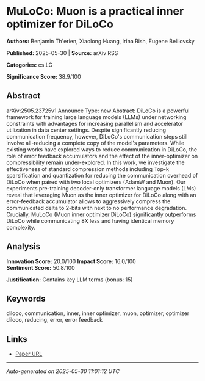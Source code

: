 # MuLoCo: Muon is a practical inner optimizer for DiLoCo

**Authors:** Benjamin Th\'erien, Xiaolong Huang, Irina Rish, Eugene Belilovsky

**Published:** 2025-05-30 | **Source:** arXiv RSS

**Categories:** cs.LG

**Significance Score:** 38.9/100

## Abstract

arXiv:2505.23725v1 Announce Type: new 
Abstract: DiLoCo is a powerful framework for training large language models (LLMs) under networking constraints with advantages for increasing parallelism and accelerator utilization in data center settings. Despite significantly reducing communication frequency, however, DiLoCo's communication steps still involve all-reducing a complete copy of the model's parameters. While existing works have explored ways to reduce communication in DiLoCo, the role of error feedback accumulators and the effect of the inner-optimizer on compressibility remain under-explored. In this work, we investigate the effectiveness of standard compression methods including Top-k sparsification and quantization for reducing the communication overhead of DiLoCo when paired with two local optimizers (AdamW and Muon). Our experiments pre-training decoder-only transformer language models (LMs) reveal that leveraging Muon as the inner optimizer for DiLoCo along with an error-feedback accumulator allows to aggressively compress the communicated delta to 2-bits with next to no performance degradation. Crucially, MuLoCo (Muon inner optimizer DiLoCo) significantly outperforms DiLoCo while communicating 8X less and having identical memory complexity.

## Analysis

**Innovation Score:** 20.0/100
**Impact Score:** 16.0/100  
**Sentiment Score:** 50.8/100

**Justification:** Contains key LLM terms (bonus: 15)

## Keywords

diloco, communication, inner, inner optimizer, muon, optimizer, optimizer diloco, reducing, error, error feedback

## Links

- [Paper URL](https://arxiv.org/abs/2505.23725)

---
*Auto-generated on 2025-05-30 11:01:12 UTC*
